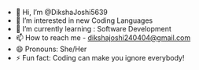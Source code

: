- 👋 Hi, I’m @DikshaJoshi5639
- 👀 I’m interested in new Coding Languages
- 🌱 I’m currently learning : Software Development
- 📫 How to reach me - dikshajoshi240404@gmail.com
- 😄 Pronouns: She/Her
- ⚡ Fun fact: Coding can make you ignore everybody!

